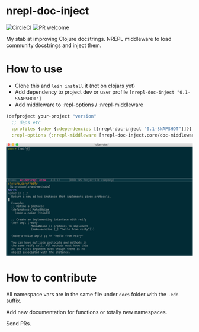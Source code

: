 # nrepl-doc-inject

[![CircleCI](https://circleci.com/gh/tatut/nrepl-doc-inject.svg?style=svg)](https://circleci.com/gh/tatut/nrepl-doc-inject) ![PR welcome](https://img.shields.io/badge/pull%20requests-welcome-green.svg)

My stab at improving Clojure docstrings. NREPL middleware to load community
docstrings and inject them.

# How to use

* Clone this and `lein install` it (not on clojars yet)
* Add dependency to project dev or user profile `[nrepl-doc-inject "0.1-SNAPSHOT"]`
* Add middleware to :repl-options / :nrepl-middleware

```clojure
(defproject your-project "version"
  ;; deps etc
  :profiles {:dev {:dependencies [[nrepl-doc-inject "0.1-SNAPSHOT"]]}}
  :repl-options {:nrepl-middleware [nrepl-doc-inject.core/doc-middleware]})
```

![use in cider](https://raw.githubusercontent.com/tatut/nrepl-doc-inject/master/images/reify.png)


# How to contribute

All namespace vars are in the same file under `docs` folder with the `.edn` suffix.

Add new documentation for functions or totally new namespaces.

Send PRs.
